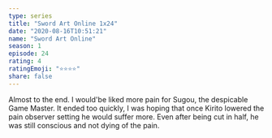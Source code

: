 ```yaml
---
type: series
title: "Sword Art Online 1x24"
date: "2020-08-16T10:51:21"
name: "Sword Art Online"
season: 1
episode: 24
rating: 4
ratingEmoji: "⭐️⭐️⭐️⭐️"
share: false
---
```


Almost to the end. I would'be liked more pain for Sugou, the despicable Game Master. It ended too quickly, I was hoping that once Kirito lowered the pain observer setting he would suffer more. Even after being cut in half, he was still conscious and not dying of the pain.
